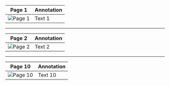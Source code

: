 Page 1 | Annotation
------------ | -------------
![Page 1](./images/1.png) | Text 1

----

Page 2 | Annotation
------------ | -------------
![Page 2](./images/2.png) | Text 2

----

Page 10 | Annotation
------------ | -------------
![Page 10](./images/10.png) | Text 10